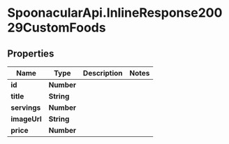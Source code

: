 # SpoonacularApi.InlineResponse20029CustomFoods

## Properties

Name | Type | Description | Notes
------------ | ------------- | ------------- | -------------
**id** | **Number** |  | 
**title** | **String** |  | 
**servings** | **Number** |  | 
**imageUrl** | **String** |  | 
**price** | **Number** |  | 


